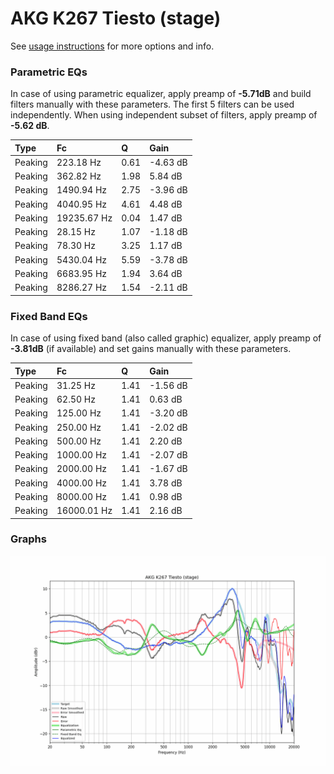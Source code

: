 # AKG K267 Tiesto (stage)
See [usage instructions](https://github.com/jaakkopasanen/AutoEq#usage) for more options and info.

### Parametric EQs
In case of using parametric equalizer, apply preamp of **-5.71dB** and build filters manually
with these parameters. The first 5 filters can be used independently.
When using independent subset of filters, apply preamp of **-5.62 dB**.

| Type    | Fc          |    Q | Gain     |
|:--------|:------------|:-----|:---------|
| Peaking | 223.18 Hz   | 0.61 | -4.63 dB |
| Peaking | 362.82 Hz   | 1.98 | 5.84 dB  |
| Peaking | 1490.94 Hz  | 2.75 | -3.96 dB |
| Peaking | 4040.95 Hz  | 4.61 | 4.48 dB  |
| Peaking | 19235.67 Hz | 0.04 | 1.47 dB  |
| Peaking | 28.15 Hz    | 1.07 | -1.18 dB |
| Peaking | 78.30 Hz    | 3.25 | 1.17 dB  |
| Peaking | 5430.04 Hz  | 5.59 | -3.78 dB |
| Peaking | 6683.95 Hz  | 1.94 | 3.64 dB  |
| Peaking | 8286.27 Hz  | 1.54 | -2.11 dB |

### Fixed Band EQs
In case of using fixed band (also called graphic) equalizer, apply preamp of **-3.81dB**
(if available) and set gains manually with these parameters.

| Type    | Fc          |    Q | Gain     |
|:--------|:------------|:-----|:---------|
| Peaking | 31.25 Hz    | 1.41 | -1.56 dB |
| Peaking | 62.50 Hz    | 1.41 | 0.63 dB  |
| Peaking | 125.00 Hz   | 1.41 | -3.20 dB |
| Peaking | 250.00 Hz   | 1.41 | -2.02 dB |
| Peaking | 500.00 Hz   | 1.41 | 2.20 dB  |
| Peaking | 1000.00 Hz  | 1.41 | -2.07 dB |
| Peaking | 2000.00 Hz  | 1.41 | -1.67 dB |
| Peaking | 4000.00 Hz  | 1.41 | 3.78 dB  |
| Peaking | 8000.00 Hz  | 1.41 | 0.98 dB  |
| Peaking | 16000.01 Hz | 1.41 | 2.16 dB  |

### Graphs
![](./AKG%20K267%20Tiesto%20(stage).png)